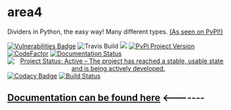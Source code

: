 # area4
Dividers in Python, the easy way!  Many different types.  [(As seen on PyPI!)](https://pypi.org/project/area4)  

<span style="text-align: center;">[![Vulnerabilities Badge](https://snyk.io/test/github/RDIL/area4/badge.svg?targetFile=requirements.txt)](https://snyk.io/test/github/RDIL/area4?targetFile=requirements.txt) ![Travis Build](https://travis-ci.com/RDIL/area4.svg?branch=master) ![](https://img.shields.io/badge/license-MIT-orange.svg) [![PyPi Project Version](https://badge.fury.io/py/area4.svg)](https://pypi.org/project/area4) [![CodeFactor](https://www.codefactor.io/repository/github/rdil/area4/badge)](https://www.codefactor.io/repository/github/rdil/area4) [![Documentation Status](https://readthedocs.org/projects/area4/badge/?version=latest)](https://area4.readthedocs.io/en/latest/?badge=latest) [![Project Status: Active – The project has reached a stable, usable state and is being actively developed.](https://www.repostatus.org/badges/latest/active.svg)](https://www.repostatus.org/#active) [![Codacy Badge](https://api.codacy.com/project/badge/Grade/ae39423c9494475d898705fdb48162c0)](https://app.codacy.com/app/jumbocakefdx/area4?utm_source=github.com&utm_medium=referral&utm_content=RDIL/area4&utm_campaign=Badge_Grade_Dashboard) [![Build Status](https://api.cirrus-ci.com/github/RDIL/area4.svg)](https://cirrus-ci.com/github/RDIL/area4)</span>  

## **[Documentation can be found here](https://area4.readthedocs.io/en/latest/)** <-------  

